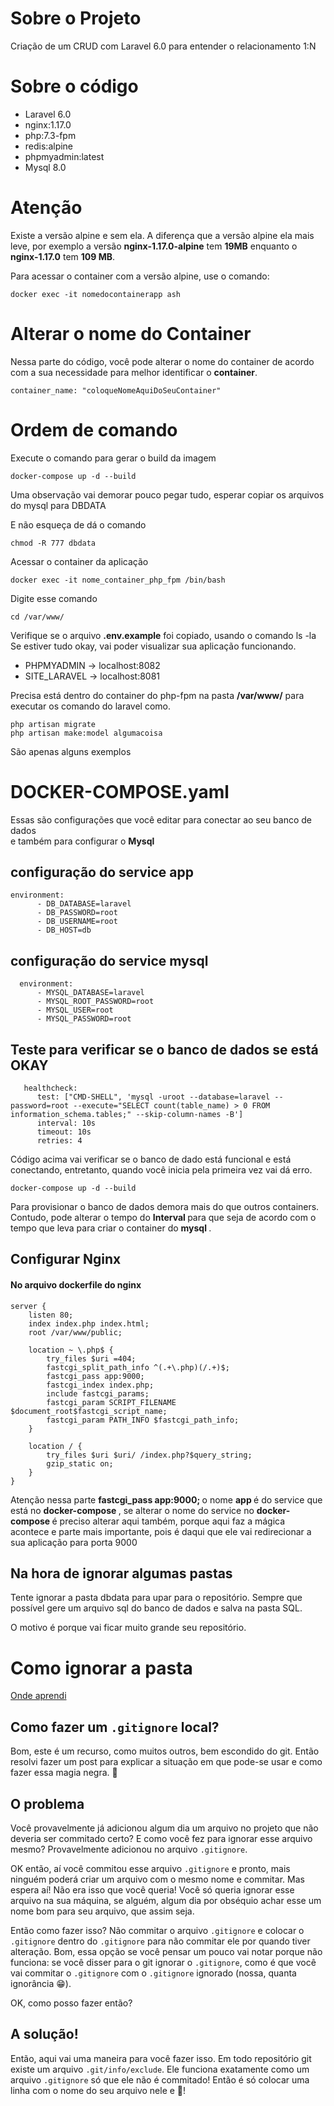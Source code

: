 # Sobre o Projeto

Criação de um CRUD com Laravel 6.0 para entender o relacionamento 1:N

# Sobre o código
 * Laravel 6.0
 * nginx:1.17.0
 * php:7.3-fpm
 * redis:alpine
 * phpmyadmin:latest
 * Mysql 8.0

# Atenção
<p> Existe a versão alpine e sem ela. A diferença que a versão alpine ela mais leve, por exemplo
a versão <b>nginx-1.17.0-alpine</b> tem <b>19MB</b> enquanto o <b>nginx-1.17.0</b> tem <b>109 MB</b>.</p>

<p>Para acessar o container com a versão alpine, use o comando:</p>

```
docker exec -it nomedocontainerapp ash
```

# Alterar o nome do Container
Nessa parte do código, você pode alterar o nome do container
de acordo com a sua necessidade para melhor identificar o <b>container</b>.

```
container_name: "coloqueNomeAquiDoSeuContainer"
```
# Ordem de comando

Execute o comando para gerar o build da imagem
```
docker-compose up -d --build
```

Uma observação vai demorar pouco pegar tudo, esperar copiar os arquivos do mysql para DBDATA

E não esqueça de dá o comando 
```
chmod -R 777 dbdata
```

Acessar o container da aplicação   
```
docker exec -it nome_container_php_fpm /bin/bash
```
Digite esse comando  
```
cd /var/www/
```
Verifique se o arquivo <strong>.env.example</strong> foi copiado, usando o comando ls -la
Se estiver tudo okay, vai poder  visualizar sua aplicação funcionando.

* PHPMYADMIN -> localhost:8082
* SITE_LARAVEL -> localhost:8081

<p>Precisa está dentro do container do php-fpm  na pasta <strong>/var/www/</strong>
para executar os comando do laravel como.

```
php artisan migrate
php artisan make:model algumacoisa
```

<p> São apenas alguns exemplos </p>

# DOCKER-COMPOSE.yaml
Essas são configurações que você editar para conectar ao seu banco de dados <br>
e também para configurar o <strong> Mysql </strong>

## configuração do service app
```
environment:
      - DB_DATABASE=laravel
      - DB_PASSWORD=root
      - DB_USERNAME=root
      - DB_HOST=db
```

## configuração do service mysql
```
  environment:     
      - MYSQL_DATABASE=laravel
      - MYSQL_ROOT_PASSWORD=root
      - MYSQL_USER=root
      - MYSQL_PASSWORD=root
```

## Teste para verificar se o banco de dados se está OKAY
```
   healthcheck:
      test: ["CMD-SHELL", 'mysql -uroot --database=laravel --password=root --execute="SELECT count(table_name) > 0 FROM information_schema.tables;" --skip-column-names -B']
      interval: 10s
      timeout: 10s
      retries: 4
```
Código acima vai verificar se o banco de dado está funcional e está conectando, entretanto, quando você inicia pela primeira vez vai dá erro.

```
docker-compose up -d --build
```

Para provisionar o banco de dados demora mais do que outros containers. Contudo, pode alterar o  tempo do <strong> Interval </strong> para que seja de acordo com o tempo que leva para criar o container do <strong> mysql </strong>.

## Configurar  Nginx
#### No arquivo dockerfile do nginx 
```
server {
    listen 80;
    index index.php index.html;
    root /var/www/public;

    location ~ \.php$ {
        try_files $uri =404;
        fastcgi_split_path_info ^(.+\.php)(/.+)$;
        fastcgi_pass app:9000;
        fastcgi_index index.php;
        include fastcgi_params;
        fastcgi_param SCRIPT_FILENAME $document_root$fastcgi_script_name;
        fastcgi_param PATH_INFO $fastcgi_path_info;
    }

    location / {
        try_files $uri $uri/ /index.php?$query_string;
        gzip_static on;
    }
}
```
Atenção nessa parte <strong> fastcgi_pass app:9000; </strong> o nome <strong> app </strong> é do service que está no <strong> docker-compose </strong>, se alterar o nome do service no <strong>docker-compose </strong> é preciso alterar aqui também, porque aqui faz a mágica acontece e parte mais importante, pois é daqui que ele vai redirecionar a sua aplicação para porta 9000

## Na hora de ignorar algumas pastas

Tente ignorar a pasta dbdata para upar para o repositório. Sempre que possível gere um arquivo sql do banco de dados e salva na pasta SQL.

O motivo é porque vai ficar muito grande seu repositório.


# Como ignorar a pasta

[Onde aprendi](https://gist.github.com/kelvinst/7d508da482d13bb301c9)

## Como fazer um `.gitignore` local?

Bom, este é um recurso, como muitos outros, bem escondido do git. Então resolvi fazer um post para explicar a situação em que pode-se usar e como fazer essa magia negra. :ghost:

## O problema

Você provavelmente já adicionou algum dia um arquivo no projeto que não deveria ser commitado certo? E como você fez para ignorar esse arquivo mesmo? Provavelmente adicionou no arquivo `.gitignore`.

OK então, aí você commitou esse arquivo `.gitignore` e pronto, mais ninguém poderá criar um arquivo com o mesmo nome e commitar. Mas espera aí! Não era isso que você queria! Você só queria ignorar esse arquivo na sua máquina, se alguém, algum dia por obséquio achar esse um nome bom para seu arquivo, que assim seja.

Então como fazer isso? Não commitar o arquivo `.gitignore` e colocar o `.gitignore` dentro do `.gitignore` para não commitar ele por quando tiver alteração. Bom, essa opção se você pensar um pouco vai notar porque não funciona: se você disser para o git ignorar o `.gitignore`, como é que você vai commitar o `.gitignore` com o `.gitignore` ignorado (nossa, quanta ignorância :grin:).

OK, como posso fazer então?

## A solução!

Então, aqui vai uma maneira para você fazer isso. Em todo repositório git existe um arquivo `.git/info/exclude`. Ele funciona exatamente como um arquivo `.gitignore` só que ele não é commitado! Então é só colocar uma linha com o nome do seu arquivo nele e :tada:!

